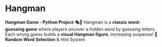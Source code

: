# Hangman
**Hangman Game - Python Project** 🎭🚀   Hangman is a **classic word-guessing game** where players uncover a hidden word by guessing letters. Each wrong guess builds a **visual Hangman figure**, increasing suspense!   🔹 **Random Word Selection** &amp; Hint System   
